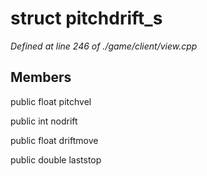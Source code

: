 # struct pitchdrift_s

*Defined at line 246 of ./game/client/view.cpp*

## Members

public float pitchvel

public int nodrift

public float driftmove

public double laststop



